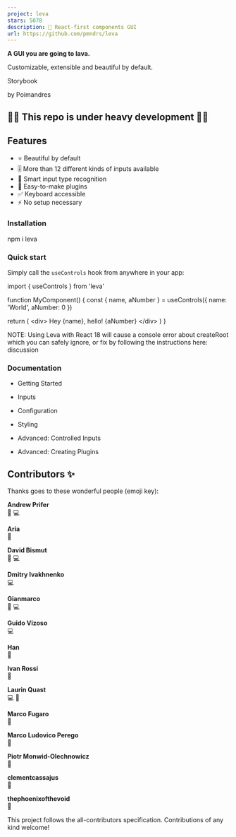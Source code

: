 ```yaml
---
project: leva
stars: 5078
description: 🌋 React-first components GUI
url: https://github.com/pmndrs/leva
---
```


  

**A GUI you are going to lava.**

Customizable, extensible and beautiful by default.

  

Storybook

  

by Poimandres

  

🚧🚧 This repo is under heavy development 🚧🚧
----------------------------------------------

Features
--------

-   ⭐️ Beautiful by default
-   🎚 More than 12 different kinds of inputs available
-   🧐 Smart input type recognition
-   🔌 Easy-to-make plugins
-   ✅ Keyboard accessible
-   ⚡️ No setup necessary

### Installation

npm i leva

### Quick start

Simply call the `useControls` hook from anywhere in your app:

import { useControls } from 'leva'

function MyComponent() {
  const { name, aNumber } \= useControls({ name: 'World', aNumber: 0 })

  return (
    <div\>
      Hey {name}, hello! {aNumber}
    </div\>
  )
}

NOTE: Using Leva with React 18 will cause a console error about createRoot which you can safely ignore, or fix by following the instructions here: discussion

### Documentation

-   Getting Started
    
-   Inputs
    
-   Configuration
    
-   Styling
    
-   Advanced: Controlled Inputs
    
-   Advanced: Creating Plugins
    

Contributors ✨
--------------

Thanks goes to these wonderful people (emoji key):

  
**Andrew Prifer**  
🤔 💻

  
**Aria**  
🤔

  
**David Bismut**  
🤔 💻

  
**Dmitry Ivakhnenko**  
💻

  
**Gianmarco**  
🤔 💻

  
**Guido Vizoso**  
💻

  
**Han**  
🎨

  
**Ivan Rossi**  
🐛

  
**Laurin Quast**  
💻 🤔

  
**Marco Fugaro**  
🤔

  
**Marco Ludovico Perego**  
🤔

  
**Piotr Monwid-Olechnowicz**  
📖

  
**clementcassajus**  
🎨

  
**thephoenixofthevoid**  
🐛

This project follows the all-contributors specification. Contributions of any kind welcome!
